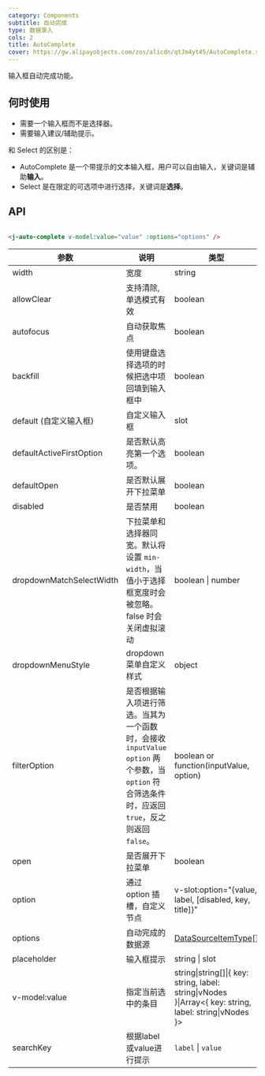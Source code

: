 ```yaml
---
category: Components
subtitle: 自动完成
type: 数据录入
cols: 2
title: AutoComplete
cover: https://gw.alipayobjects.com/zos/alicdn/qtJm4yt45/AutoComplete.svg
---
```


输入框自动完成功能。

## 何时使用

- 需要一个输入框而不是选择器。
- 需要输入建议/辅助提示。

和 Select 的区别是：

- AutoComplete 是一个带提示的文本输入框，用户可以自由输入，关键词是辅助**输入**。
- Select 是在限定的可选项中进行选择，关键词是**选择**。

## API

```html

<j-auto-complete v-model:value="value" :options="options" />

```

| 参数 | 说明 | 类型 | 默认值 | 版本 |
| --- | --- | --- | --- | --- |
| width | 宽度 | string | 200px |  |
| allowClear | 支持清除, 单选模式有效 | boolean | false |  |
| autofocus | 自动获取焦点 | boolean | false |  |
| backfill | 使用键盘选择选项的时候把选中项回填到输入框中 | boolean | false |  |
| default (自定义输入框) | 自定义输入框 | slot | `<Input />` |  |
| defaultActiveFirstOption | 是否默认高亮第一个选项。 | boolean | true |  |
| defaultOpen | 是否默认展开下拉菜单 | boolean | - |  |
| disabled | 是否禁用 | boolean | false |  |
| dropdownMatchSelectWidth | 下拉菜单和选择器同宽。默认将设置 `min-width`，当值小于选择框宽度时会被忽略。false 时会关闭虚拟滚动 | boolean \| number | true |  |
| dropdownMenuStyle | dropdown 菜单自定义样式 | object |  | 1.5.0 |
| filterOption | 是否根据输入项进行筛选。当其为一个函数时，会接收 `inputValue` `option` 两个参数，当 `option` 符合筛选条件时，应返回 `true`，反之则返回 `false`。 | boolean or function(inputValue, option) | true |  |
| open | 是否展开下拉菜单 | boolean | - |  |
| option | 通过 option 插槽，自定义节点 | v-slot:option="{value, label, [disabled, key, title]}" | - | 3.0 |
| options | 自动完成的数据源 | [DataSourceItemType](https://github.com/vueComponent/ant-design-vue/blob/724d53b907e577cf5880c1e6742d4c3f924f8f49/components/auto-complete/index.vue#L9)\[] |  |  |
| placeholder | 输入框提示 | string \| slot | - |  |
| v-model:value | 指定当前选中的条目 | string\|string\[]\|{ key: string, label: string\|vNodes }\|Array&lt;{ key: string, label: string\|vNodes }> | 无 |  |
| searchKey | 根据label或value进行提示 | `label` \| `value` | `label` |  |
